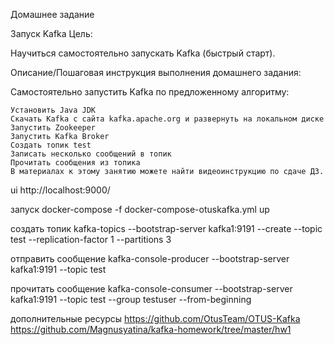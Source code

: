 
Домашнее задание

Запуск Kafka
Цель:

Научиться самостоятельно запускать Kafka (быстрый старт).

Описание/Пошаговая инструкция выполнения домашнего задания:

Самостоятельно запустить Kafka по предложенному алгоритму:

    Установить Java JDK
    Скачать Kafka с сайта kafka.apache.org и развернуть на локальном диске
    Запустить Zookeeper
    Запустить Kafka Broker
    Создать топик test
    Записать несколько сообщений в топик
    Прочитать сообщения из топика
    В материалах к этому занятию можете найти видеоинструкцию по сдаче ДЗ.



ui
http://localhost:9000/

запуск
docker-compose -f docker-compose-otuskafka.yml up

создать топик
kafka-topics --bootstrap-server kafka1:9191 --create --topic test --replication-factor 1 --partitions 3

отправить сообщение
kafka-console-producer --bootstrap-server kafka1:9191 --topic test

прочитать сообщение
kafka-console-consumer --bootstrap-server kafka1:9191 --topic test --group testuser --from-beginning

дополнительные ресурсы
https://github.com/OtusTeam/OTUS-Kafka
https://github.com/Magnusyatina/kafka-homework/tree/master/hw1